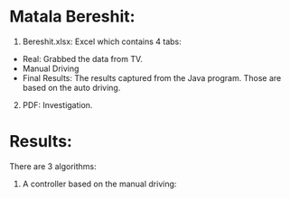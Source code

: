 # Matala Bereshit:
1. Bereshit.xlsx: Excel which contains 4 tabs:
- Real: Grabbed the data from TV.
- Manual Driving
- Final Results: The results captured from the Java program. Those are based on the auto driving.
2. PDF: Investigation.


# Results:
There are 3 algorithms:
1. A controller based on the manual driving:
